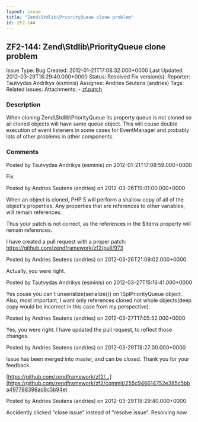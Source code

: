 ```yaml
---
layout: issue
title: "Zend\Stdlib\PriorityQueue clone problem"
id: ZF2-144
---
```


ZF2-144: Zend\\Stdlib\\PriorityQueue clone problem
--------------------------------------------------

 Issue Type: Bug Created: 2012-01-21T17:08:32.000+0000 Last Updated: 2012-03-29T18:29:40.000+0000 Status: Resolved Fix version(s): 
 Reporter:  Tautvydas Andrikys (esminis)  Assignee:  Andries Seutens (andries)  Tags: 
 Related issues: 
 Attachments: - [zf.patch](/issues/secure/attachment/14927/zf.patch)
 
### Description

When cloning Zend\\Stdlib\\PriorityQueue its property queue is not cloned so all cloned objects will have same queue object. This will couse double execution of event listeners in some cases for EventManager and probably lots of other problems in other components.

 

 

### Comments

Posted by Tautvydas Andrikys (esminis) on 2012-01-21T17:08:59.000+0000

Fix

 

 

Posted by Andries Seutens (andries) on 2012-03-26T19:01:00.000+0000

When an object is cloned, PHP 5 will perform a shallow copy of all of the object's properties. Any properties that are references to other variables, will remain references.

Thus your patch is not correct, as the references in the $items property will remain references.

I have created a pull request with a proper patch: <https://github.com/zendframework/zf2/pull/973>

 

 

Posted by Andries Seutens (andries) on 2012-03-26T21:09:02.000+0000

Actually, you were right.

 

 

Posted by Tautvydas Andrikys (esminis) on 2012-03-27T15:16:41.000+0000

Yes couse you can`t unserialize(serialize()) on \\SplPriorityQueue object. Also, most important, I want only references cloned not whole objects(deep copy would be incorrect in this case from my perspective).

 

 

Posted by Andries Seutens (andries) on 2012-03-27T17:05:52.000+0000

Yes, you were right. I have updated the pull request, to reflect those changes.

 

 

Posted by Andries Seutens (andries) on 2012-03-29T18:27:00.000+0000

Issue has been merged into master, and can be closed. Thank you for your feedback.

[https://github.com/zendframework/zf2/…](https://github.com/zendframework/zf2/commit/255c946614752e385c5bba497788398ad8c5b94e)

 

 

Posted by Andries Seutens (andries) on 2012-03-29T18:29:40.000+0000

Accidently clicked "close issue" instead of "resolve issue". Resolving now.

 

 